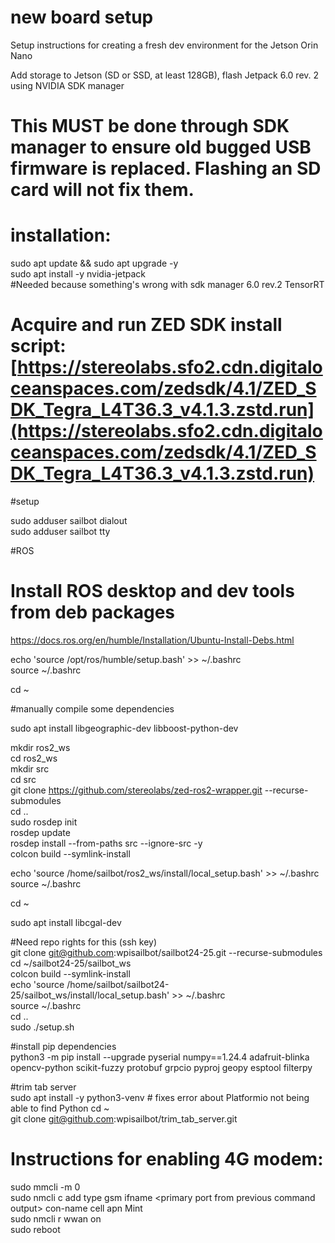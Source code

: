 # new board setup
Setup instructions for creating a fresh dev environment for the Jetson Orin Nano

Add storage to Jetson (SD or SSD, at least 128GB), flash Jetpack 6.0 rev. 2 using NVIDIA SDK manager
# This MUST be done through SDK manager to ensure old bugged USB firmware is replaced. Flashing an SD card will not fix them.

# installation:

sudo apt update && sudo apt upgrade -y<br>
sudo apt install -y nvidia-jetpack <br> #Needed because something's wrong with sdk manager 6.0 rev.2 TensorRT

# Acquire and run ZED SDK install script: [https://stereolabs.sfo2.cdn.digitaloceanspaces.com/zedsdk/4.1/ZED_SDK_Tegra_L4T36.3_v4.1.3.zstd.run](https://stereolabs.sfo2.cdn.digitaloceanspaces.com/zedsdk/4.1/ZED_SDK_Tegra_L4T36.3_v4.1.3.zstd.run)

#setup

sudo adduser sailbot dialout<br>
sudo adduser sailbot tty<br>

#ROS

# Install ROS desktop and dev tools from deb packages
https://docs.ros.org/en/humble/Installation/Ubuntu-Install-Debs.html

echo 'source /opt/ros/humble/setup.bash' >> ~/.bashrc<br>
source ~/.bashrc<br>

cd ~

#manually compile some dependencies

sudo apt install libgeographic-dev libboost-python-dev

mkdir ros2_ws<br>
cd ros2_ws<br>
mkdir src<br>
cd src<br>
git clone https://github.com/stereolabs/zed-ros2-wrapper.git --recurse-submodules<br>
cd ..<br>
sudo rosdep init<br>
rosdep update<br>
rosdep install --from-paths src --ignore-src -y<br>
colcon build --symlink-install<br>

echo 'source /home/sailbot/ros2_ws/install/local_setup.bash' >> ~/.bashrc<br>
source ~/.bashrc<br>

cd ~

sudo apt install libcgal-dev

#Need repo rights for this (ssh key)<br>
git clone git@github.com:wpisailbot/sailbot24-25.git --recurse-submodules<br>
cd  ~/sailbot24-25/sailbot_ws<br>
colcon build --symlink-install<br>
echo 'source /home/sailbot/sailbot24-25/sailbot_ws/install/local_setup.bash' >> ~/.bashrc<br>
source ~/.bashrc<br>
cd ..<br>
sudo ./setup.sh<br>

#install pip dependencies<br>
python3 -m pip install --upgrade pyserial numpy==1.24.4 adafruit-blinka opencv-python scikit-fuzzy protobuf grpcio pyproj geopy esptool filterpy

#trim tab server<br>
sudo apt install -y python3-venv # fixes error about Platformio not being able to find Python
cd ~<br>
git clone git@github.com:wpisailbot/trim_tab_server.git<br>



# Instructions for enabling 4G modem:

sudo mmcli -m 0<br>
sudo nmcli c add type gsm ifname \<primary port from previous command output\> con-name cell apn Mint<br>
sudo nmcli r wwan on<br>
sudo reboot

